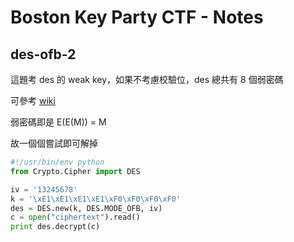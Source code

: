 # Boston Key Party CTF - Notes

## des-ofb-2

這題考 des 的 weak key，如果不考慮校驗位，des 總共有 8 個弱密碼

可參考 [wiki](https://en.wikipedia.org/wiki/Weak_key)

弱密碼即是 E(E(M)) = M

故一個個嘗試即可解掉

```python
#!/usr/bin/env python
from Crypto.Cipher import DES

iv = '13245678'
k = '\xE1\xE1\xE1\xE1\xF0\xF0\xF0\xF0'
des = DES.new(k, DES.MODE_OFB, iv)
c = open("ciphertext").read()
print des.decrypt(c)

```

